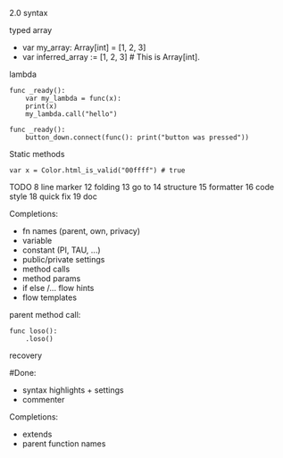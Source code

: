 2.0 syntax

typed array
- var my_array: Array[int] = [1, 2, 3]
- var inferred_array := [1, 2, 3] # This is Array[int].

lambda
```
func _ready():
    var my_lambda = func(x):
    print(x)
    my_lambda.call("hello")
```
```
func _ready():
    button_down.connect(func(): print("button was pressed"))
```

Static methods
```
var x = Color.html_is_valid("00ffff") # true
```

TODO
8 line marker
12 folding
13 go to
14 structure
15 formatter
16 code style
18 quick fix
19 doc

Completions:
- fn names (parent, own, privacy)
- variable
- constant (PI, TAU, ...)
- public/private settings
- method calls
- method params
- if else /...  flow hints
- flow templates

parent method call:
```
func loso():
    .loso()
```

recovery

#Done:

- syntax highlights + settings
- commenter

Completions:
- extends <className>
- parent function names